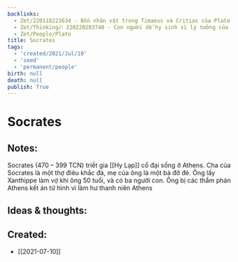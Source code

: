 ```yaml
---
backlinks:
  - Zet/220118223634 - Bốn nhân vật trong Timaeus và Critias của Plato
  - Zet/Thinking/❕ 220220203740 - Con người dễ hy sinh vì lý tưởng của đám đông hơn là lý tưởng cá nhân
  - Zet/People/Plato
title: Socrates
tags:
  - 'created/2021/Jul/10'
  - 'seed'
  - 'permanent/people'
birth: null
death: null
publish: True
---
```

# Socrates

## Notes:
Socrates (470 – 399 TCN) triết gia [[Hy Lạp]] cổ đại sống ở Athens. Cha của Socrates là một thợ điêu khắc đá, mẹ của ông là một bà đỡ đẻ. Ông lấy Xanthippe làm vợ khi ông 50 tuổi, và có ba người con. Ông bị các thẩm phán Athens kết án tử hình vì làm hư thanh niên  Athens

## Ideas & thoughts:

## Created:
- [[2021-07-10]]
